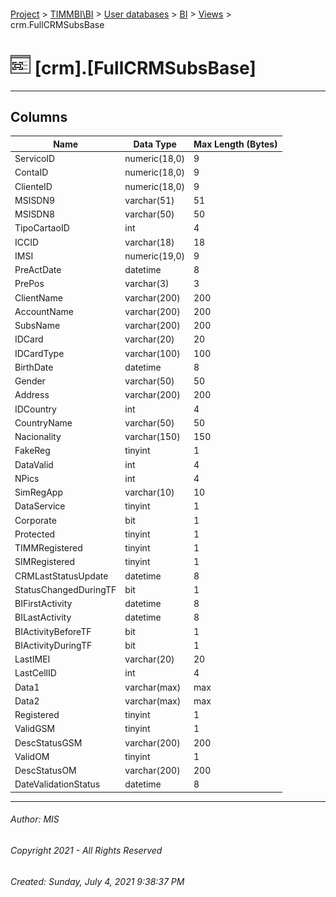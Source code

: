 #### 

[Project](../../../../index.md) > [TIMMBI\\BI](../../../index.md) > [User databases](../../index.md) > [BI](../index.md) > [Views](Views.md) > crm.FullCRMSubsBase

# ![Views](../../../../Images/View32.png) [crm].[FullCRMSubsBase]

---

## <a name="#columns"></a>Columns

| Name | Data Type | Max Length (Bytes) |
|---|---|---|
| ServicoID | numeric(18,0) | 9 |
| ContaID | numeric(18,0) | 9 |
| ClienteID | numeric(18,0) | 9 |
| MSISDN9 | varchar(51) | 51 |
| MSISDN8 | varchar(50) | 50 |
| TipoCartaoID | int | 4 |
| ICCID | varchar(18) | 18 |
| IMSI | numeric(19,0) | 9 |
| PreActDate | datetime | 8 |
| PrePos | varchar(3) | 3 |
| ClientName | varchar(200) | 200 |
| AccountName | varchar(200) | 200 |
| SubsName | varchar(200) | 200 |
| IDCard | varchar(20) | 20 |
| IDCardType | varchar(100) | 100 |
| BirthDate | datetime | 8 |
| Gender | varchar(50) | 50 |
| Address | varchar(200) | 200 |
| IDCountry | int | 4 |
| CountryName | varchar(50) | 50 |
| Nacionality | varchar(150) | 150 |
| FakeReg | tinyint | 1 |
| DataValid | int | 4 |
| NPics | int | 4 |
| SimRegApp | varchar(10) | 10 |
| DataService | tinyint | 1 |
| Corporate | bit | 1 |
| Protected | tinyint | 1 |
| TIMMRegistered | tinyint | 1 |
| SIMRegistered | tinyint | 1 |
| CRMLastStatusUpdate | datetime | 8 |
| StatusChangedDuringTF | bit | 1 |
| BIFirstActivity | datetime | 8 |
| BILastActivity | datetime | 8 |
| BIActivityBeforeTF | bit | 1 |
| BIActivityDuringTF | bit | 1 |
| LastIMEI | varchar(20) | 20 |
| LastCellID | int | 4 |
| Data1 | varchar(max) | max |
| Data2 | varchar(max) | max |
| Registered | tinyint | 1 |
| ValidGSM | tinyint | 1 |
| DescStatusGSM | varchar(200) | 200 |
| ValidOM | tinyint | 1 |
| DescStatusOM | varchar(200) | 200 |
| DateValidationStatus | datetime | 8 |


---

###### Author:  MIS

###### Copyright 2021 - All Rights Reserved

###### Created: Sunday, July 4, 2021 9:38:37 PM

